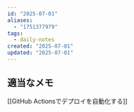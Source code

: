 ```yaml
---
id: "2025-07-01"
aliases:
  - "1751377979"
tags:
  - daily-notes
created: "2025-07-01"
updated: "2025-07-01"
---
```


## 適当なメモ

[[GitHub Actionsでデプロイを自動化する]]
